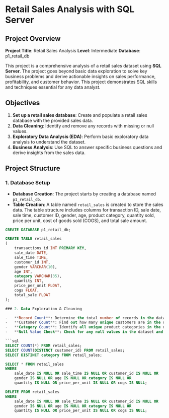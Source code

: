 # Retail Sales Analysis with SQL Server

## Project Overview

**Project Title**: Retail Sales Analysis
**Level**: Intermediate
**Database**: p1_retail_db

This project is a comprehensive analysis of a retail sales dataset using **SQL Server**. The project goes beyond basic data exploration to solve key business problems and derive actionable insights on sales performance, profitability, and customer behavior. This project demonstrates SQL skills and techniques essential for any data analyst.

## Objectives

1.  **Set up a retail sales database**: Create and populate a retail sales database with the provided sales data.
2.  **Data Cleaning**: Identify and remove any records with missing or null values.
3.  **Exploratory Data Analysis (EDA)**: Perform basic exploratory data analysis to understand the dataset.
4.  **Business Analysis**: Use SQL to answer specific business questions and derive insights from the sales data.

## Project Structure

### 1. Database Setup

-   **Database Creation**: The project starts by creating a database named `p1_retail_db`.
-   **Table Creation**: A table named `retail_sales` is created to store the sales data. The table structure includes columns for transaction ID, sale date, sale time, customer ID, gender, age, product category, quantity sold, price per unit, cost of goods sold (COGS), and total sale amount.

```sql
CREATE DATABASE p1_retail_db;

CREATE TABLE retail_sales
(
    transactions_id INT PRIMARY KEY,
    sale_date DATE,
    sale_time TIME,
    customer_id INT,
    gender VARCHAR(10),
    age INT,
    category VARCHAR(35),
    quantity INT,
    price_per_unit FLOAT,
    cogs FLOAT,
    total_sale FLOAT
);

### 2. Data Exploration & Cleaning

-   **Record Count**: Determine the total number of records in the dataset.
-   **Customer Count**: Find out how many unique customers are in the dataset.
-   **Category Count**: Identify all unique product categories in the dataset.
-   **Null Value Check**: Check for any null values in the dataset and delete records with missing data.

```sql
SELECT COUNT(*) FROM retail_sales;
SELECT COUNT(DISTINCT customer_id) FROM retail_sales;
SELECT DISTINCT category FROM retail_sales;

SELECT * FROM retail_sales
WHERE
    sale_date IS NULL OR sale_time IS NULL OR customer_id IS NULL OR
    gender IS NULL OR age IS NULL OR category IS NULL OR
    quantity IS NULL OR price_per_unit IS NULL OR cogs IS NULL;

DELETE FROM retail_sales
WHERE
    sale_date IS NULL OR sale_time IS NULL OR customer_id IS NULL OR
    gender IS NULL OR age IS NULL OR category IS NULL OR
    quantity IS NULL OR price_per_unit IS NULL OR cogs IS NULL;

